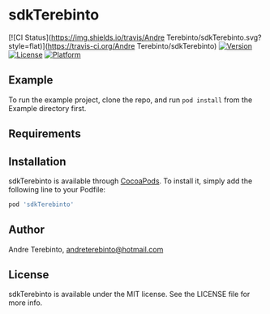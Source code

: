 # sdkTerebinto

[![CI Status](https://img.shields.io/travis/Andre Terebinto/sdkTerebinto.svg?style=flat)](https://travis-ci.org/Andre Terebinto/sdkTerebinto)
[![Version](https://img.shields.io/cocoapods/v/sdkTerebinto.svg?style=flat)](https://cocoapods.org/pods/sdkTerebinto)
[![License](https://img.shields.io/cocoapods/l/sdkTerebinto.svg?style=flat)](https://cocoapods.org/pods/sdkTerebinto)
[![Platform](https://img.shields.io/cocoapods/p/sdkTerebinto.svg?style=flat)](https://cocoapods.org/pods/sdkTerebinto)

## Example

To run the example project, clone the repo, and run `pod install` from the Example directory first.

## Requirements

## Installation

sdkTerebinto is available through [CocoaPods](https://cocoapods.org). To install
it, simply add the following line to your Podfile:

```ruby
pod 'sdkTerebinto'
```

## Author

Andre Terebinto, andreterebinto@hotmail.com

## License

sdkTerebinto is available under the MIT license. See the LICENSE file for more info.
